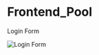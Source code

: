 # Frontend_Pool


Login Form

![Login Form](https://user-images.githubusercontent.com/59525075/128218529-05a34036-a77f-4cda-b415-6715d9f071bd.PNG)
